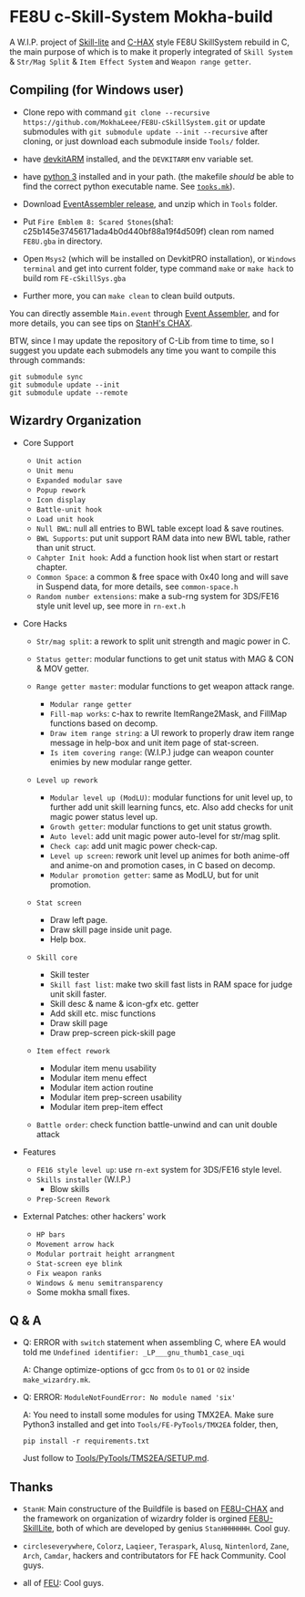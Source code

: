 # FE8U c-Skill-System Mokha-build

A W.I.P. project of [Skill-lite](https://github.com/StanHash/SkillsLite.git) and [C-HAX](https://github.com/StanHash/FE-CHAX.git) style FE8U SkillSystem rebuild in C, the main purpose of which is to make it properly integrated of `Skill System` & `Str/Mag Split` & `Item Effect System` and `Weapon range getter`.

## Compiling (for Windows user)

- Clone repo with command `git clone --recursive https://github.com/MokhaLeee/FE8U-cSkillSystem.git` or update submodules with `git submodule update --init --recursive` after cloning, or just download each submodule inside `Tools/` folder.

- have [devkitARM](https://devkitpro.org/wiki/Getting_Started) installed, and the `DEVKITARM` env variable set.

- have [python 3](https://www.python.org/) installed and in your path. (the makefile *should* be able to find the correct python executable name. See [`tooks.mk`](./tooks.mk)).

- Download [EventAssembler release](https://github.com/StanHash/EventAssembler/releases/tag/1.0), and unzip which in `Tools` folder.

- Put `Fire Emblem 8: Scared Stones`(sha1: c25b145e37456171ada4b0d440bf88a19f4d509f) clean rom named `FE8U.gba` in directory.
- Open `Msys2` (which will be installed on DevkitPRO installation), or `Windows terminal` and get into current folder, type command `make` or `make hack` to build rom `FE-cSkillSys.gba`

- Further more, you can `make clean` to clean build outputs.

You can directly assemble `Main.event` through [Event Assembler](https://github.com/StanHash/EventAssembler.git), and for more details, you can see tips on [StanH's CHAX](https://github.com/StanHash/FE-CHAX.git).

BTW, since I may update the repository of C-Lib from time to time, so I suggest you update each submodels any time you want to compile this through commands:
```
git submodule sync
git submodule update --init
git submodule update --remote
```

## Wizardry Organization


* Core Support

	* `Unit action`
	* `Unit menu`
	* `Expanded modular save`
	* `Popup rework`
	* `Icon display`
	* `Battle-unit hook`
	* `Load unit hook`
	* `Null BWL`:  null all entries to BWL table except load & save routines. 
	* `BWL Supports`:  put unit support RAM data into new BWL table, rather than unit struct. 
	* `Cahpter Init hook`: Add a function hook list when start or restart chapter.
	* `Common Space`: a common & free space with 0x40 long and will save in Suspend data, for more details, see `common-space.h`
	* `Random number extensions`: make a sub-rng system for 3DS/FE16 style unit level up, see more in `rn-ext.h`
	
	
* Core Hacks

	* `Str/mag split`: a rework to split unit strength and magic power in C.
	* `Status getter`: modular functions to get unit status with MAG & CON & MOV getter.
	* `Range getter master`: modular functions to get weapon attack range.
		* `Modular range getter`
		* `Fill-map works`: c-hax to rewrite ItemRange2Mask, and FillMap functions based on decomp.
		* `Draw item range string`: a UI rework to properly draw item range message in help-box and unit item page of stat-screen.
		* `Is item covering range`: (W.I.P.) judge can weapon counter enimies by new modular range getter.
	* `Level up rework`
		* `Modular level up (ModLU)`: modular functions for unit level up, to further add unit skill learning funcs, etc. Also add checks for unit magic power status level up.
		* `Growth getter`: modular functions to get unit status growth.
		* `Auto level`: add unit magic power auto-level for str/mag split.
		* `Check cap`:  add unit magic power check-cap.
		* `Level up screen`: rework unit level up animes for both anime-off and anime-on and promotion cases, in C based on decomp.
		* `Modular promotion getter`: same as ModLU, but for unit promotion.
	* `Stat screen`
		* Draw left page.
		* Draw skill page inside unit page.
		* Help box.
	* `Skill core`
		* Skill tester
		* `Skill fast list`: make two skill fast lists in RAM space for judge unit skill faster.
		* Skill desc & name & icon-gfx etc. getter
		* Add skill etc. misc functions
		* Draw skill page
		* Draw prep-screen pick-skill page
	* `Item effect rework`
		* Modular item menu usability
		* Modular item menu effect
		* Modular item action routine
		* Modular item prep-screen usability
		* Modular item prep-item effect
		
	* `Battle order`: check  function battle-unwind and can unit double attack	
	
	
* Features

	* `FE16 style level up`: use `rn-ext` system for 3DS/FE16 style level.
	* `Skills installer` (W.I.P.)
		* Blow skills
	* `Prep-Screen Rework`
	
* External Patches: other hackers' work

	* `HP bars`
	* `Movement arrow hack`
	* `Modular portrait height arrangment`
	* `Stat-screen eye blink`
	* `Fix weapon ranks`
	* `Windows & menu semitransparency`
	* Some mokha small fixes.

	
## Q & A
- Q: ERROR with `switch` statement when assembling C, where EA would told me `Undefined identifier: _LP___gnu_thumb1_case_uqi`

	A: Change optimize-options of gcc from `Os` to `O1` or `O2` inside `make_wizardry.mk`.

- Q: ERROR: `ModuleNotFoundError: No module named 'six'`

	A: You need to install some modules for using TMX2EA. Make sure Python3 installed and get into `Tools/FE-PyTools/TMX2EA` folder, then, 
	
	```pip install -r requirements.txt```
	
	Just follow to [Tools/PyTools/TMS2EA/SETUP.md](https://github.com/StanHash/tmx2ea/blob/c77111a9c7a13208a2afb0984b253fa84df79479/SETUP.md).
## Thanks
- `StanH`: Main constructure of the Buildfile is based on [FE8U-CHAX](https://github.com/StanHash/FE-CHAX.git) and the framework on organization of wizardry folder is orgined [FE8U-SkillLite](https://github.com/StanHash/SkillsLite.git), both of which are developed by genius `StanHHHHHHH`. Cool guy.

- `circleseverywhere`, `Colorz`, `Laqieer`, `Teraspark`, `Alusq`, `Nintenlord`, `Zane`, `Arch`, `Camdar`, hackers and contributators for FE hack Community. Cool guys.

- all of [FEU](https://feuniverse.us/): Cool guys.